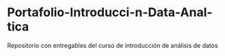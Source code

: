 # Portafolio-Introducci-n-Data-Anal-tica
Repositorio con entregables del curso de introducción de análisis de datos
